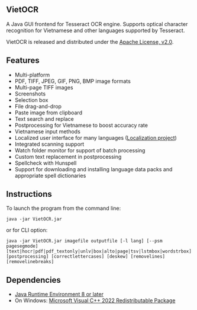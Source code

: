 ## VietOCR 

A Java GUI frontend for Tesseract OCR engine. Supports optical character recognition for Vietnamese and other languages supported by Tesseract.

VietOCR is released and distributed under the [Apache License, v2.0](http://www.apache.org/licenses/LICENSE-2.0).

## Features

* Multi-platform
* PDF, TIFF, JPEG, GIF, PNG, BMP image formats
* Multi-page TIFF images
* Screenshots
* Selection box
* File drag-and-drop
* Paste image from clipboard
* Text search and replace
* Postprocessing for Vietnamese to boost accuracy rate
* Vietnamese input methods
* Localized user interface for many languages ([Localization project](https://www.transifex.com/projects/p/vietocr/))
* Integrated scanning support
* Watch folder monitor for support of batch processing
* Custom text replacement in postprocessing
* Spellcheck with Hunspell
* Support for downloading and installing language data packs and appropriate spell dictionaries

## Instructions

To launch the program from the command line:
```
java -jar VietOCR.jar
```
or for CLI option:
```
java -jar VietOCR.jar imagefile outputfile [-l lang] [--psm pagesegmode] [text|hocr|pdf|pdf_textonly|unlv|box|alto|page|tsv|lstmbox|wordstrbox] [postprocessing] [correctlettercases] [deskew] [removelines] [removelinebreaks]
```

## Dependencies
* [Java Runtime Environment 8 or later](https://www.oracle.com/java/technologies/downloads/)
* On Windows: [Microsoft Visual C++ 2022 Redistributable Package](https://visualstudio.microsoft.com/downloads/)